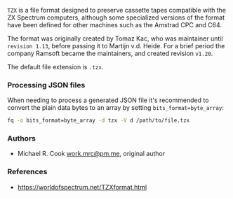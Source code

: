 `TZX` is a file format designed to preserve cassette tapes compatible with the
ZX Spectrum computers, although some specialized versions of the format have
been defined for other machines such as the Amstrad CPC and C64.

The format was originally created by Tomaz Kac, who was maintainer until
`revision 1.13`, before passing it to Martijn v.d. Heide. For a brief period
the company Ramsoft became the maintainers, and created revision `v1.20`.

The default file extension is `.tzx`.

### Processing JSON files

When needing to process a generated JSON file it's recommended to convert the
plain data bytes to an array by setting `bits_format=byte_array`:

```bash
fq -o bits_format=byte_array -d tzx -V d /path/to/file.tzx
```

### Authors

- Michael R. Cook work.mrc@pm.me, original author

### References

- https://worldofspectrum.net/TZXformat.html
